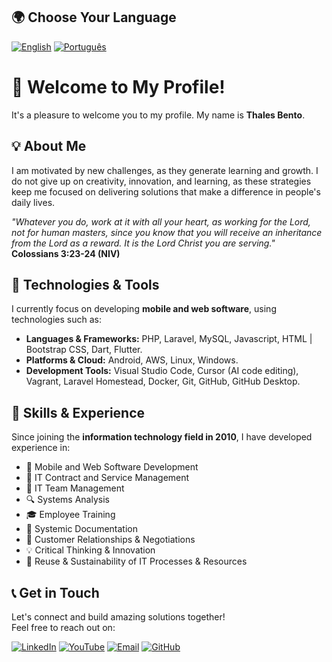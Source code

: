 ## 🌍 Choose Your Language

[![English](https://img.shields.io/badge/%F0%9F%87%AC%F0%9F%87%A7-English-blue?style=flat-square)](README.md)
[![Português](https://img.shields.io/badge/%F0%9F%87%A7%F0%9F%87%B7-Português-green?style=flat-square)](README-pt.md)

# 👋 Welcome to My Profile!

It's a pleasure to welcome you to my profile. My name is **Thales Bento**.

## 💡 About Me

I am motivated by new challenges, as they generate learning and growth. I do not give up on creativity, innovation, and learning, as these strategies keep me focused on delivering solutions that make a difference in people's daily lives.

_"Whatever you do, work at it with all your heart, as working for the Lord, not for human masters, since you know that you will receive an inheritance from the Lord as a reward. It is the Lord Christ you are serving."_  
**Colossians 3:23-24 (NIV)**

## 🚀 Technologies & Tools

I currently focus on developing **mobile and web software**, using technologies such as:
- **Languages & Frameworks:** PHP, Laravel, MySQL, Javascript, HTML | Bootstrap CSS, Dart, Flutter.
- **Platforms & Cloud:** Android, AWS, Linux, Windows.
- **Development Tools:** Visual Studio Code, Cursor (AI code editing), Vagrant, Laravel Homestead, Docker, Git, GitHub, GitHub Desktop.

## 🎯 Skills & Experience

Since joining the **information technology field in 2010**, I have developed experience in:
- 📱 Mobile and Web Software Development
- 📜 IT Contract and Service Management
- 👥 IT Team Management
- 🔍 Systems Analysis
- 🎓 Employee Training
- 📝 Systemic Documentation
- 🤝 Customer Relationships & Negotiations
- 💡 Critical Thinking & Innovation
- 🌱 Reuse & Sustainability of IT Processes & Resources

## 📞 Get in Touch

Let's connect and build amazing solutions together!  
Feel free to reach out on:

[![LinkedIn](https://img.shields.io/badge/LinkedIn-blue?style=flat-square&logo=linkedin)](https://www.linkedin.com/in/thalesbento/)
[![YouTube](https://img.shields.io/badge/YouTube-red?style=flat-square&logo=youtube)](https://www.youtube.com/@thales-barbosa-bento)
[![Email](https://img.shields.io/badge/Email-grey?style=flat-square&logo=gmail)](mailto:dev.tbarbosa.bento@gmail.com)
[![GitHub](https://img.shields.io/badge/GitHub-black?style=flat-square&logo=github)](https://github.com/thalesbarbosab)
